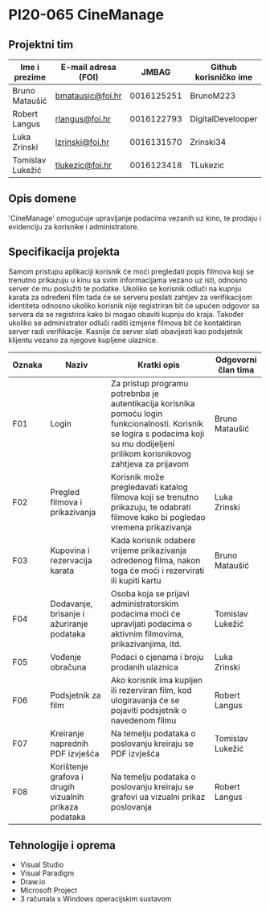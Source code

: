 # PI20-065 CineManage

## Projektni tim

Ime i prezime | E-mail adresa (FOI) | JMBAG | Github korisničko ime
------------  | ------------------- | ----- | ---------------------
Bruno Mataušić | bmatausic@foi.hr | 0016125251 | BrunoM223
Robert Langus | rlangus@foi.hr | 0016122793 | DigitalDevelooper
Luka Zrinski | lzrinski@foi.hr | 0016131570 | Zrinski34
Tomislav Lukežić | tlukezic@foi.hr | 0016123418 | TLukezic

## Opis domene
'CineManage' omogućuje upravljanje podacima vezanih uz kino, te prodaju i evidenciju za korisnike i administratore.     

## Specifikacija projekta
Samom pristupu aplikaciji korisnik će moći pregledati popis filmova koji se trenutno prikazuju u kinu sa svim informacijama vezano uz isti, odnosno server će mu poslužiti te podatke. Ukoliko se korisnik odluči na kupnju karata za određeni film tada će se serveru poslati zahtjev za verifikacijom identiteta odnosno ukoliko korisnik nije registriran bit će upućen odgovor sa servera da se registrira kako bi mogao obaviti kupnju do kraja. Također ukoliko se administrator odluči raditi izmjene filmova bit će kontaktiran server radi verifikacije. Kasnije će server slati obavijesti kao podsjetnik klijentu vezano za njegove kupljene ulaznice.

Oznaka | Naziv | Kratki opis | Odgovorni član tima
------ | ----- | ----------- | -------------------
F01 | Login | Za pristup programu potrebnba je autentikacija korisnika pomoću login funkcionalnosti. Korisnik se logira s podacima koji su mu dodijeljeni prilikom korisnikovog zahtjeva za prijavom | Bruno Mataušić
F02 | Pregled filmova i prikazivanja | Korisnik može pregledavati katalog filmova koji se trenutno prikazuju, te odabrati filmove kako bi pogledao vremena prikazivanja | Luka Zrinski
F03 | Kupovina i rezervacija karata | Kada korisnik odabere vrijeme prikazivanja odredenog filma, nakon toga će moći i rezervirati ili kupiti kartu | Bruno Mataušić
F04 | Dodavanje, brisanje i ažuriranje podataka | Osoba koja se prijavi administratorskim podacima moći će upravljati podacima o aktivnim filmovima, prikazivanjima, itd. | Tomislav Lukežić
F05 | Vođenje obračuna | Podaci o cjenama i broju prodanih ulaznica | Luka Zrinski
F06| Podsjetnik za film | Ako korisnik ima kupljen ili rezerviran film, kod ulogiravanja će se pojaviti podsjetnik o navedenom filmu | Robert Langus
F07| Kreiranje naprednih PDF izvješća | Na temelju podataka o poslovanju kreiraju se PDF izvješća | Tomislav Lukežić
F08| Korištenje grafova i drugih vizualnih prikaza podataka | Na temelju podataka o poslovanju kreiraju se grafovi ua vizualni prikaz poslovanja | Robert Langus

## Tehnologije i oprema
* Visual Studio
* Visual Paradigm
* Draw.io
* Microsoft Project
* 3 računala s Windows operacijskim sustavom
